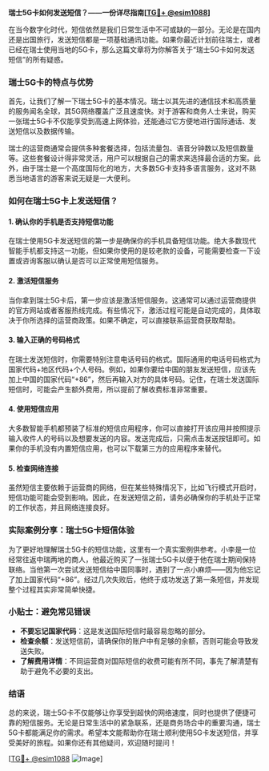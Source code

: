 **瑞士5G卡如何发送短信？——一份详尽指南[[TG💪+ @esim1088](https://t.me/s/esim1088)]**

在当今数字化时代，短信依然是我们日常生活中不可或缺的一部分。无论是在国内还是出国旅行，发送短信都是一项基础通讯功能。如果你最近计划前往瑞士，或者已经在瑞士使用当地的5G卡，那么这篇文章将为你解答关于“瑞士5G卡如何发送短信”的所有疑惑。

### 瑞士5G卡的特点与优势

首先，让我们了解一下瑞士5G卡的基本情况。瑞士以其先进的通信技术和高质量的服务闻名全球，其5G网络覆盖广泛且速度快。对于游客和商务人士来说，购买一张瑞士5G卡不仅能享受到高速上网体验，还能通过它方便地进行国际通话、发送短信以及数据传输。

瑞士的运营商通常会提供多种套餐选择，包括流量包、语音分钟数以及短信数量等。这些套餐设计得非常灵活，用户可以根据自己的需求来选择最合适的方案。此外，由于瑞士是一个高度国际化的地方，大多数5G卡支持多语言服务，这对不熟悉当地语言的游客来说无疑是一大便利。

### 如何在瑞士5G卡上发送短信？

#### 1. **确认你的手机是否支持短信功能**
在瑞士使用5G卡发送短信的第一步是确保你的手机具备短信功能。绝大多数现代智能手机都支持这一功能，但如果你使用的是较老款的设备，可能需要检查一下设置或咨询客服以确认是否可以正常使用短信服务。

#### 2. **激活短信服务**
当你拿到瑞士5G卡后，第一步应该是激活短信服务。这通常可以通过运营商提供的官方网站或者客服热线完成。有些情况下，激活过程可能是自动完成的，具体取决于你所选择的运营商政策。如果不确定，可以直接联系运营商获取帮助。

#### 3. **输入正确的号码格式**
在瑞士发送短信时，你需要特别注意电话号码的格式。国际通用的电话号码格式为国家代码+地区代码+个人号码。例如，如果你要给中国的朋友发送短信，应该先加上中国的国家代码“+86”，然后再输入对方的具体号码。记住，在瑞士发送国际短信时，可能会产生额外费用，所以提前了解收费标准非常重要。

#### 4. **使用短信应用**
大多数智能手机都预装了标准的短信应用程序，你可以直接打开该应用并按照提示输入收件人的号码以及想要发送的内容。发送完成后，只需点击发送按钮即可。如果你的手机没有内置短信应用，也可以下载第三方的应用程序来替代。

#### 5. **检查网络连接**
虽然短信主要依赖于运营商的网络，但在某些特殊情况下，比如飞行模式开启时，短信功能可能会受到影响。因此，在发送短信之前，请务必确保你的手机处于正常的工作状态，并且网络连接良好。

### 实际案例分享：瑞士5G卡短信体验

为了更好地理解瑞士5G卡的短信功能，这里有一个真实案例供参考。小李是一位经常往返中瑞两地的商人，他最近购买了一张瑞士5G卡以便于他在瑞士期间保持联络。当他第一次尝试发送短信给中国同事时，遇到了一点小麻烦——因为他忘记了加上国家代码“+86”。经过几次失败后，他终于成功发送了第一条短信，并发现整个过程其实非常简单快捷。

### 小贴士：避免常见错误

- **不要忘记国家代码**：这是发送国际短信时最容易忽略的部分。
- **检查余额**：发送短信前，请确保你的账户中有足够的余额，否则可能会导致发送失败。
- **了解费用详情**：不同运营商对国际短信的收费可能有所不同，事先了解清楚有助于避免不必要的支出。

### 结语

总的来说，瑞士5G卡不仅能够让你享受到超快的网络速度，同时也提供了便捷可靠的短信服务。无论是日常生活中的紧急联系，还是商务场合中的重要沟通，瑞士5G卡都能满足你的需求。希望本文能帮助你在瑞士顺利使用5G卡发送短信，并享受美好的旅程。如果你还有其他疑问，欢迎随时提问！

[[TG💪+ @esim1088](https://t.me/s/esim1088) ![Image](https://i.postimg.cc/4NQfJmqS/Snipaste-2025-05-13-00-14-12.png)]